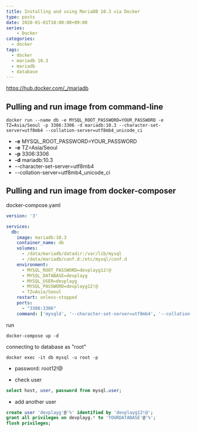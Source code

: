 ```yaml
---
title: Installing and using MariaDB 10.3 via Docker 
type: posts
date: 2020-01-01T18:00:00+09:00
series:
    - Docker
categories: 
  - docker
tags: 
  - docker
  - mariadb 10.3
  - mariadb
  - database
---
```


https://hub.docker.com/_/mariadb


## Pulling and run image from command-line

```
docker run --name db -e MYSQL_ROOT_PASSWORD=YOUR_PASSWORD -e TZ=Asia/Seoul -p 3306:3306 -d mariadb:10.3 --character-set-server=utf8mb4 --collation-server=utf8mb4_unicode_ci
```

- **-e** MYSQL_ROOT_PASSWORD=YOUR_PASSWORD 
- **-e** TZ=Asia/Seoul 
- **-p** 3306:3306 
- **-d** mariadb:10.3
- --character-set-server=utf8mb4
- --collation-server=utf8mb4_unicode_ci

## Pulling and run image from docker-composer

docker-compose.yaml

```yaml
version: '3'

services:
  db:
    image: mariadb:10.3
    container_name: db
    volumes:
      - /data/mariadb/datadir:/var/lib/mysql
      - /data/mariadb/conf.d:/etc/mysql/conf.d
    environment:
      - MYSQL_ROOT_PASSWORD=devplayg12!@
      - MYSQL_DATABASE=devplayg
      - MYSQL_USER=devplayg
      - MYSQL_PASSWORD=devplayg12!@
      - TZ=Asia/Seoul
    restart: unless-stopped
    ports:
      - "3306:3306"
    command: ['mysqld', '--character-set-server=utf8mb4', '--collation-server=utf8mb4_unicode_ci']
```

run

```
docker-compose up -d
```

connecting to database as "root"

```
docker exec -it db mysql -u root -p
```

- password: root12!@


- check user

```sql
select host, user, password from mysql.user;
```

- add another user

```sql
create user 'devplayg'@'%' identified by 'devplayg12!@';
grant all privileges on devplayg.* to 'YOURDATABASE'@'%';
flush privileges;
```

